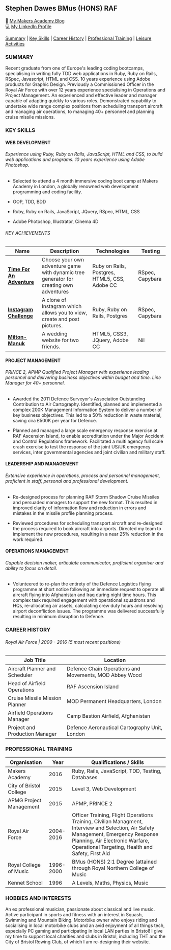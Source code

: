 ## Stephen Dawes BMus (HONS) RAF
:newspaper: [My Makers Academy Blog](https://www.medium.com/canitbedone "Can it be done?")<br>
:computer: [My LinkedIn Profile](https://www.linkedin.com/in/srdawes "LinkedIn Profile")

[Summary](#summary) | [Key Skills](#skills) | [Career History](#history) | [Professional Training](#training) | [Leisure Activities](#leisure)

<a name="profile"><a>
### **SUMMARY**
Recent graduate from one of Europe's leading coding bootcamps, specialising in writing fully TDD web applications in Ruby, Ruby on Rails, RSpec, Javascript, HTML and CSS. 10 years experience using Adobe products for Graphic Design. Previously a Commissioned Officer in the Royal Air Force with over 12 years experience specialising in Operations and Project Management. An experienced and effective leader and manager capable of adapting quickly to various roles. Demonstrated capability to undertake wide range complex positions from scheduling transport aircraft and managing air operations, to managing 40+ personnel and planning cruise missile missions.

<a name="skills"><a>
### **KEY SKILLS**
#### WEB DEVELOPMENT
###### Experience using Ruby, Ruby on Rails, JavaScript, HTML and CSS, to build web applications and programs. 10 years experience using Adobe Photoshop.
* Selected to attend a 4 month immersive coding boot camp at Makers Academy in London, a globally renowned web development programming and coding facility.

* OOP, TDD, BDD
* Ruby, Ruby on Rails, JavaScript, JQuery, RSpec, HTML, CSS
* Adobe Photoshop, Illustrator, Cinema 4D

###### KEY ACHIEVEMENTS

| Name | Description | Technologies | Testing |
|-----------------|-------------|--------------|---------|
|[**Time For An Adventure**](https://github.com/sdawes/Time-For-An-Adventure)| Choose your own adventure game with dynamic tree generator for creating own adventures | Ruby on Rails, Postgres, HTML5, CSS, Adobe CC | RSpec, Capybara|
|[**Instagram Challenge**](https://github.com/sdawes/instagram-challenge)|A clone of Instagram which allows you to view, create and post pictures.|Ruby, Ruby on Rails, Postgres|RSpec, Capybara|
|[**Milton-Manuk**](https://milton-manuk.london)|A wedding website for two friends.|HTML5, CSS3, JQuery, Adobe CC|Nil|


#### PROJECT MANAGEMENT
###### PRINCE 2, APMP Qualified Project Manager with experience leading personnel and delivering business objectives within budget and time. Line Manager for 40+ personnel.
* Awarded the 2011 Defence Surveyor's Association Outstanding Contribution to Air Cartography. Identified, planned and implemented a complex 200K Management Information System to deliver a number of key business objectives. This led to a 50% reduction in waste material, saving cira £500K per year for Defence.

* Planned and managed a large scale emergency response exercise at RAF Ascension Island, to enable accreditation under the Major Accident and Control Regulations framework. Facilitated a multi agency full scale crash exercise to test the response of the joint US/UK emergency services, inter governmental agencies and joint civilian and military staff.

#### LEADERSHIP AND MANAGEMENT
###### Extensive experience in operations, process and personnel management, proficient in staff, personal and professional development.
* Re-designed process for planning RAF Storm Shadow Cruise Missiles and persuaded managers to support the new format. This resulted in improved clarity of information flow and reduction in errors and mistakes in the missile profile planning process.  

* Reviewed procedures for scheduling transport aircraft and re-designed the process required to book aircraft into airports. Directed my team to implement the new procedures, resulting in a near 25% reduction in the work required.

#### OPERATIONS MANAGEMENT
###### Capable decision maker, articulate communicator, proficient organiser and ability to focus on detail.
* Volunteered to re-plan the entirety of the Defence Logistics flying programme at short notice following an immediate request to operate all aircraft flying into Afghanistan and Iraq during night time hours. This complex task required engagement with operational squadrons and HQs, re-allocating air assets, calculating crew duty hours and resolving airport deconfliction issues. The programme was delivered successfully resulting in minimum disruption to Defence.

<a name="history"><a>
### **CAREER HISTORY**
###### Royal Air Force | 2000 - 2016 (5 most recent positions)
| Job Title | Location |
|------|-------------|
|Aircraft Planner and Scheduler|Defence Chain Operations and Movements, MOD Abbey Wood
|Head of Airfield Operations| RAF Ascension Island|
|Cruise Missile Mission Planner| MOD Permanent Headquarters, London |
|Airfield Operations Manager| Camp Bastion Airfield, Afghanistan|
|Project and Production Manager| Defence Aeronautical Cartography Unit, London |


<a name="training"><a>
### **PROFESSIONAL TRAINING**
| Organisation |Year| Qualifications / Skills |
|--------------|----|-------------------------|
|Makers Academy|2016| Ruby, Rails, JavaScript, TDD, Testing, Databases
|City of Bristol College|2015| Level 3, Web Development|
|APMG Project Management|2015  |APMP, PRINCE 2|
|Royal Air Force|2004-2016  |Officer Training, Flight Operations Training, Civilian Managment, Interview and Selection, Air Safety Management, Emergency Response Planning, Air Electronic Warfare, Operational Targeting, Health and Safety, First Aid|
|Royal College of Music |1996-2000|BMus (HONS) 2:1 Degree (attained through Royal Northern College of Music
|Kennet School|1996  |A Levels, Maths, Physics, Music |

<a name="leisure"><a>
### **HOBBIES AND INTERESTS**
An ex professional musician, passionate about classical and live music. Active participant in sports and fitness with an interest in Squash, Swimming and Mountain Biking. Motorbike owner who enjoys riding and socialising in local motorbike clubs and an avid enjoyment of all things tech, especially PC gaming and participating in local LAN parties in Bristol! I give my time to support local charities and clubs in Bristol, including THT and the City of Bristol Rowing Club, of which I am re-designing their website.
